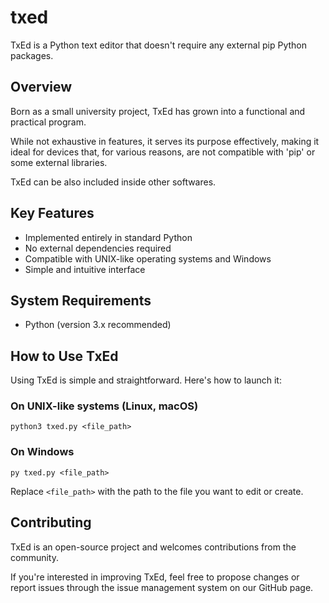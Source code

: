 # txed

TxEd is a Python text editor that doesn't require any external pip Python packages.

## Overview

Born as a small university project, TxEd has grown into a functional and practical program. 

While not exhaustive in features, it serves its purpose effectively, making it ideal for devices 
that, for various reasons, are not compatible with 'pip' or some external libraries.

TxEd can be also included inside other softwares.

## Key Features

- Implemented entirely in standard Python
- No external dependencies required
- Compatible with UNIX-like operating systems and Windows
- Simple and intuitive interface

## System Requirements

- Python (version 3.x recommended)

## How to Use TxEd

Using TxEd is simple and straightforward. Here's how to launch it:

### On UNIX-like systems (Linux, macOS)

```
python3 txed.py <file_path>
```

### On Windows

```
py txed.py <file_path>
```

Replace `<file_path>` with the path to the file you want to edit or create.

## Contributing

TxEd is an open-source project and welcomes contributions from the community. 

If you're interested in improving TxEd, feel free to propose changes or report 
issues through the issue management system on our GitHub page.
